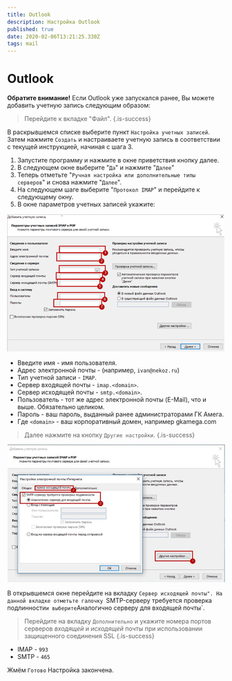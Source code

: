 ```yaml
---
title: Outlook
description: Настройка Outlook
published: true
date: 2020-02-06T13:21:25.330Z
tags: mail
---
```


# Outlook
**Обратите внимание!**
Если Outlook уже запускался ранее, Вы можете добавить учетную запись следующим образом:

> Перейдите к вкладке "Файл".
{.is-success}

В раскрывшемся списке выберите пункт `Настройка учетных записей`.
Затем нажмите `Создать` и настраиваете учетную запись в соответствии с текущей инструкцией, начиная с шага 3.


1. Запустите программу и нажмите в окне приветствия кнопку далее.
2. В следующем окне выберите "`Да`" и нажмите "`Далее`"
3. Теперь отметьте "`Ручная настройка или дополнительные типы серверов`" и снова нажмите "`Далее`".
4. На следующем шаге выберите "`Протокол IMAP`" и перейдите к следующему окну.
5. В окне параметров учетных записей укажите:

![tempsnip.png](/outlook/tempsnip.png)
- Введите имя - имя пользователя.
- Адрес электронной почты -  (например, `ivan@nekoz.ru`)
- Тип учетной записи - `IMAP`.
- Сервер входящей почты - `imap.<domain>`.
- Сервер исходящей почты - `smtp.<domain>`.
- Пользователь - тот же адрес электронной почты (E-Mail), что и выше. Обязательно целиком.
- Пароль - ваш пароль, выданный ранее администраторами ГК Амега.
- Где `<domain>` - ваш корпоративный домен, например gkamega.com

> Далее нажмите на кнопку `Другие настройки`.
{.is-success}

![снимок.jpg](/outlook/снимок.jpg)

В открывшемся окне перейдите на вкладку `Сервер исходящей почты".
На данной вкладке отметьте галочку `SMTP-серверу требуется проверка подлинности` и выберите `Аналогично серверу для входящей почты`.

> Перейдите на вкладку `Дополнительно` и укажите номера портов серверов *входящей* и *исходящей* почты при использовании защищенного соединения SSL
{.is-success}


- IMAP - `993`
- SMTP - `465`

Жмём `Готово`
Настройка закончена.

